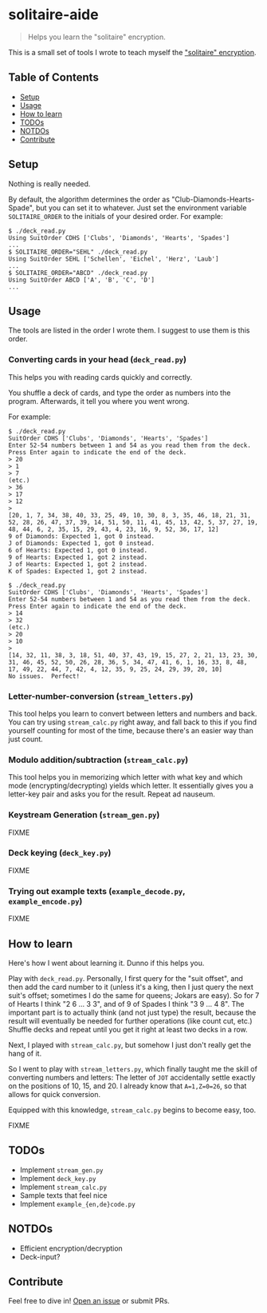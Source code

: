 # solitaire-aide

> Helps you learn the "solitaire" encryption.

This is a small set of tools I wrote to teach myself the
["solitaire" encryption](https://www.schneier.com/academic/solitaire/).

## Table of Contents

- [Setup](#setup)
- [Usage](#usage)
- [How to learn](#how-to-learn)
- [TODOs](#todos)
- [NOTDOs](#notdos)
- [Contribute](#contribute)

## Setup

Nothing is really needed.

By default, the algorithm determines the order as "Club-Diamonds-Hearts-Spade",
but you can set it to whatever.  Just set the environment variable `SOLITAIRE_ORDER`
to the initials of your desired order. For example:

```
$ ./deck_read.py
Using SuitOrder CDHS ['Clubs', 'Diamonds', 'Hearts', 'Spades']
...
$ SOLITAIRE_ORDER="SEHL" ./deck_read.py
Using SuitOrder SEHL ['Schellen', 'Eichel', 'Herz', 'Laub']
...
$ SOLITAIRE_ORDER="ABCD" ./deck_read.py
Using SuitOrder ABCD ['A', 'B', 'C', 'D']
...
```

## Usage

The tools are listed in the order I wrote them.
I suggest to use them is this order.

### Converting cards in your head (`deck_read.py`)

This helps you with reading cards quickly and correctly.

You shuffle a deck of cards, and type the order as numbers into the program.
Afterwards, it tell you where you went wrong.

For example:

```
$ ./deck_read.py
SuitOrder CDHS ['Clubs', 'Diamonds', 'Hearts', 'Spades']
Enter 52-54 numbers between 1 and 54 as you read them from the deck.
Press Enter again to indicate the end of the deck.
> 20
> 1
> 7
(etc.)
> 36
> 17
> 12
>
[20, 1, 7, 34, 38, 40, 33, 25, 49, 10, 30, 8, 3, 35, 46, 18, 21, 31, 52, 28, 26, 47, 37, 39, 14, 51, 50, 11, 41, 45, 13, 42, 5, 37, 27, 19, 48, 44, 6, 2, 35, 15, 29, 43, 4, 23, 16, 9, 52, 36, 17, 12]
9 of Diamonds: Expected 1, got 0 instead.
J of Diamonds: Expected 1, got 0 instead.
6 of Hearts: Expected 1, got 0 instead.
9 of Hearts: Expected 1, got 2 instead.
J of Hearts: Expected 1, got 2 instead.
K of Spades: Expected 1, got 2 instead.
```

```
$ ./deck_read.py
SuitOrder CDHS ['Clubs', 'Diamonds', 'Hearts', 'Spades']
Enter 52-54 numbers between 1 and 54 as you read them from the deck.
Press Enter again to indicate the end of the deck.
> 14
> 32
(etc.)
> 20
> 10
>
[14, 32, 11, 38, 3, 18, 51, 40, 37, 43, 19, 15, 27, 2, 21, 13, 23, 30, 31, 46, 45, 52, 50, 26, 28, 36, 5, 34, 47, 41, 6, 1, 16, 33, 8, 48, 17, 49, 22, 44, 7, 42, 4, 12, 35, 9, 25, 24, 29, 39, 20, 10]
No issues.  Perfect!
```

### Letter-number-conversion (`stream_letters.py`)

This tool helps you learn to convert between letters and numbers and back.
You can try using `stream_calc.py` right away, and fall back to this if you
find yourself counting for most of the time,
because there's an easier way than just count.

### Modulo addition/subtraction (`stream_calc.py`)

This tool helps you in memorizing which letter with what key and which mode
(encrypting/decrypting) yields which letter.
It essentially gives you a letter-key pair and asks you for the result.
Repeat ad nauseum.

### Keystream Generation (`stream_gen.py`)

FIXME

### Deck keying (`deck_key.py`)

FIXME

### Trying out example texts (`example_decode.py`, `example_encode.py`)

FIXME

## How to learn

Here's how I went about learning it.  Dunno if this helps you.

Play with `deck_read.py`.  Personally, I first query for the "suit offset",
and then add the card number to it (unless it's a king, then I just query
the next suit's offset; sometimes I do the same for queens; Jokars are easy).
So for 7 of Hearts I think "2 6 … 3 3", and of 9 of Spades I think "3 9 … 4 8".
The important part is to actually think (and not just type) the result,
because the result will eventually be needed for further operations (like count cut, etc.)
Shuffle decks and repeat until you get it right at least two decks in a row.

Next, I played with `stream_calc.py`, but somehow I just don't really get the hang of it.

So I went to play with `stream_letters.py`, which finally taught me the skill of
converting numbers and letters:  The letter of `JOT` accidentally settle exactly
on the positions of 10, 15, and 20.  I already know that `A=1,Z=0=26`, so that allows for quick conversion.

Equipped with this knowledge, `stream_calc.py` begins to become easy, too.

FIXME

## TODOs

* Implement `stream_gen.py`
* Implement `deck_key.py`
* Implement `stream_calc.py`
* Sample texts that feel nice
* Implement `example_{en,de}code.py`

## NOTDOs

* Efficient encryption/decryption
* Deck-input?

## Contribute

Feel free to dive in! [Open an issue](https://github.com/BenWiederhake/solitaire_aide/issues/new) or submit PRs.
